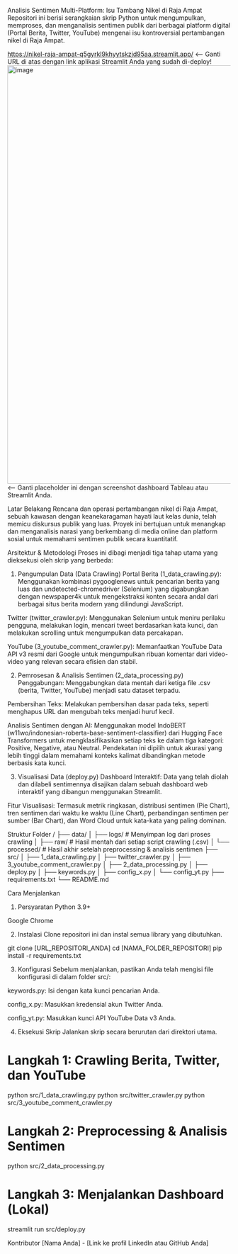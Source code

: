 Analisis Sentimen Multi-Platform: Isu Tambang Nikel di Raja Ampat
Repositori ini berisi serangkaian skrip Python untuk mengumpulkan, memproses, dan menganalisis sentimen publik dari berbagai platform digital (Portal Berita, Twitter, YouTube) mengenai isu kontroversial pertambangan nikel di Raja Ampat.

https://nikel-raja-ampat-q5gyrkl9khyytskzjd95aa.streamlit.app/
<-- Ganti URL di atas dengan link aplikasi Streamlit Anda yang sudah di-deploy!
<img width="1919" height="945" alt="image" src="https://github.com/user-attachments/assets/5c4fb1c5-50d9-45f8-9eb9-ec8033d49b41" />
<-- Ganti placeholder ini dengan screenshot dashboard Tableau atau Streamlit Anda.

Latar Belakang
Rencana dan operasi pertambangan nikel di Raja Ampat, sebuah kawasan dengan keanekaragaman hayati laut kelas dunia, telah memicu diskursus publik yang luas. Proyek ini bertujuan untuk menangkap dan menganalisis narasi yang berkembang di media online dan platform sosial untuk memahami sentimen publik secara kuantitatif.

Arsitektur & Metodologi
Proses ini dibagi menjadi tiga tahap utama yang dieksekusi oleh skrip yang berbeda:

1. Pengumpulan Data (Data Crawling)
Portal Berita (1_data_crawling.py): Menggunakan kombinasi pygooglenews untuk pencarian berita yang luas dan undetected-chromedriver (Selenium) yang digabungkan dengan newspaper4k untuk mengekstraksi konten secara andal dari berbagai situs berita modern yang dilindungi JavaScript.

Twitter (twitter_crawler.py): Menggunakan Selenium untuk meniru perilaku pengguna, melakukan login, mencari tweet berdasarkan kata kunci, dan melakukan scrolling untuk mengumpulkan data percakapan.

YouTube (3_youtube_comment_crawler.py): Memanfaatkan YouTube Data API v3 resmi dari Google untuk mengumpulkan ribuan komentar dari video-video yang relevan secara efisien dan stabil.

2. Pemrosesan & Analisis Sentimen (2_data_processing.py)
Penggabungan: Menggabungkan data mentah dari ketiga file .csv (berita, Twitter, YouTube) menjadi satu dataset terpadu.

Pembersihan Teks: Melakukan pembersihan dasar pada teks, seperti menghapus URL dan mengubah teks menjadi huruf kecil.

Analisis Sentimen dengan AI: Menggunakan model IndoBERT (w11wo/indonesian-roberta-base-sentiment-classifier) dari Hugging Face Transformers untuk mengklasifikasikan setiap teks ke dalam tiga kategori: Positive, Negative, atau Neutral. Pendekatan ini dipilih untuk akurasi yang lebih tinggi dalam memahami konteks kalimat dibandingkan metode berbasis kata kunci.

3. Visualisasi Data (deploy.py)
Dashboard Interaktif: Data yang telah diolah dan dilabeli sentimennya disajikan dalam sebuah dashboard web interaktif yang dibangun menggunakan Streamlit.

Fitur Visualisasi: Termasuk metrik ringkasan, distribusi sentimen (Pie Chart), tren sentimen dari waktu ke waktu (Line Chart), perbandingan sentimen per sumber (Bar Chart), dan Word Cloud untuk kata-kata yang paling dominan.

Struktur Folder
/
├── data/
│   ├── logs/             # Menyimpan log dari proses crawling
│   ├── raw/              # Hasil mentah dari setiap script crawling (.csv)
│   └── processed/        # Hasil akhir setelah preprocessing & analisis sentimen
├── src/
│   ├── 1_data_crawling.py
│   ├── twitter_crawler.py
│   ├── 3_youtube_comment_crawler.py
│   ├── 2_data_processing.py
│   ├── deploy.py
│   ├── keywords.py
│   ├── config_x.py
│   └── config_yt.py
├── requirements.txt
└── README.md

Cara Menjalankan
1. Persyaratan
Python 3.9+

Google Chrome

2. Instalasi
Clone repositori ini dan instal semua library yang dibutuhkan.

git clone [URL_REPOSITORI_ANDA]
cd [NAMA_FOLDER_REPOSITORI]
pip install -r requirements.txt

3. Konfigurasi
Sebelum menjalankan, pastikan Anda telah mengisi file konfigurasi di dalam folder src/:

keywords.py: Isi dengan kata kunci pencarian Anda.

config_x.py: Masukkan kredensial akun Twitter Anda.

config_yt.py: Masukkan kunci API YouTube Data v3 Anda.

4. Eksekusi Skrip
Jalankan skrip secara berurutan dari direktori utama.

# Langkah 1: Crawling Berita, Twitter, dan YouTube
python src/1_data_crawling.py
python src/twitter_crawler.py
python src/3_youtube_comment_crawler.py

# Langkah 2: Preprocessing & Analisis Sentimen
python src/2_data_processing.py

# Langkah 3: Menjalankan Dashboard (Lokal)
streamlit run src/deploy.py

Kontributor
[Nama Anda] - [Link ke profil LinkedIn atau GitHub Anda]
